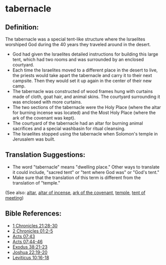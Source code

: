 # tabernacle #

## Definition: ##

The tabernacle was a special tent-like structure where the Israelites worshiped God during the 40 years they traveled around in the desert.

* God had given the Israelites detailed instructions for building this large tent, which had two rooms and was surrounded by an enclosed courtyard.
* Each time the Israelites moved to a different place in the desert to live, the priests would take apart the tabernacle and carry it to their next campsite. Then they would set it up again in the center of their new camp.
* The tabernacle was constructed of wood frames hung with curtains made of cloth, goat hair, and animal skins. The courtyard surrounding it was enclosed with more curtains.
* The two sections of the tabernacle were the Holy Place (where the altar for burning incense was located) and the Most Holy Place (where the ark of the covenant was kept).
* The courtyard of the tabernacle had an altar for burning animal sacrifices and a special washbasin for ritual cleansing.
* The Israelites stopped using the tabernacle when Solomon's temple in Jerusalem was built.

## Translation Suggestions: ##

* The word "tabernacle" means "dwelling place." Other ways to translate it could include, "sacred tent" or "tent where God was" or "God's tent."
* Make sure that the translation of this term is different from the translation of "temple."

(See also: [altar](../other/altar.md), [altar of incense](../other/altarofincense.md), [ark of the covenant](../other/arkofthecovenant.md), [temple](../kt/temple.md), [tent of meeting](../other/tentofmeeting.md))

## Bible References: ##

* [1 Chronicles 21:28-30](en/tn/1ch/help/21/28)
* [2 Chronicles 01:2-5](en/tn/2ch/help/01/02)
* [Acts 07:43](en/tn/act/help/07/43)
* [Acts 07:44-46](en/tn/act/help/07/44)
* [Exodus 38:21-23](en/tn/exo/help/38/21)
* [Joshua 22:19-20](en/tn/jos/help/22/19)
* [Leviticus 10:16-18](en/tn/lev/help/10/16)